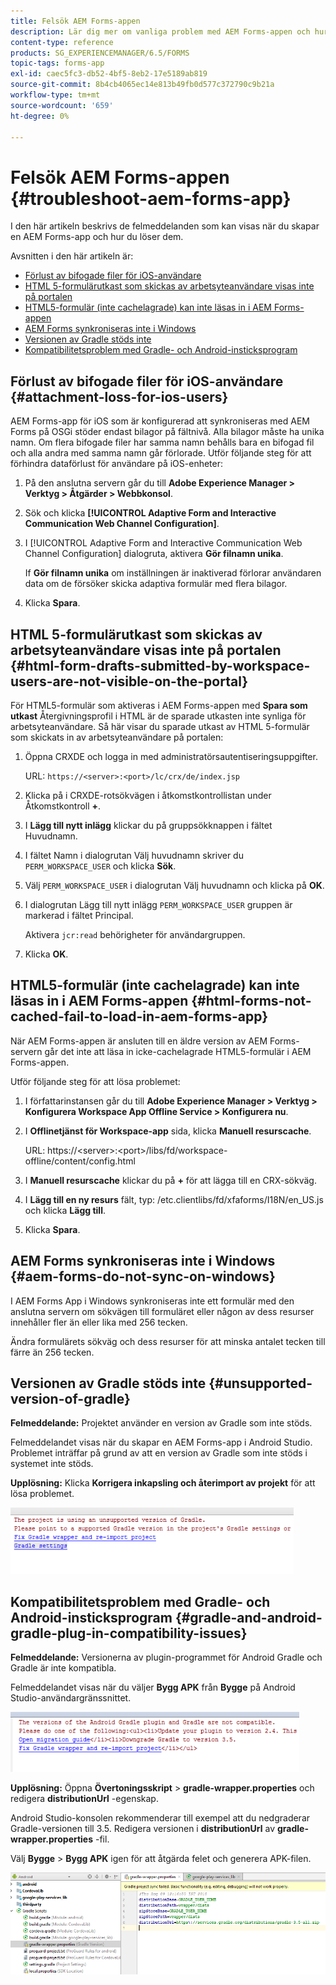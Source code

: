```yaml
---
title: Felsök AEM Forms-appen
description: Lär dig mer om vanliga problem med AEM Forms-appen och hur du felsöker dem.
content-type: reference
products: SG_EXPERIENCEMANAGER/6.5/FORMS
topic-tags: forms-app
exl-id: caec5fc3-db52-4bf5-8eb2-17e5189ab819
source-git-commit: 8b4cb4065ec14e813b49fb0d577c372790c9b21a
workflow-type: tm+mt
source-wordcount: '659'
ht-degree: 0%

---
```


# Felsök AEM Forms-appen {#troubleshoot-aem-forms-app}

I den här artikeln beskrivs de felmeddelanden som kan visas när du skapar en AEM Forms-app och hur du löser dem.

Avsnitten i den här artikeln är:

* [Förlust av bifogade filer för iOS-användare](/help/forms/using/issues-aem-forms-app.md#attachment-loss-for-ios-users)
* [HTML 5-formulärutkast som skickas av arbetsyteanvändare visas inte på portalen](/help/forms/using/issues-aem-forms-app.md#html-form-drafts-submitted-by-workspace-users-are-not-visible-on-the-portal)
* [HTML5-formulär (inte cachelagrade) kan inte läsas in i AEM Forms-appen](/help/forms/using/issues-aem-forms-app.md#html-forms-not-cached-fail-to-load-in-aem-forms-app)
* [AEM Forms synkroniseras inte i Windows](/help/forms/using/issues-aem-forms-app.md#aem-forms-do-not-sync-on-windows)
* [Versionen av Gradle stöds inte](/help/forms/using/issues-aem-forms-app.md#unsupported-version-of-gradle)
* [Kompatibilitetsproblem med Gradle- och Android-insticksprogram](/help/forms/using/issues-aem-forms-app.md#gradle-and-android-gradle-plug-in-compatibility-issues)

## Förlust av bifogade filer för iOS-användare {#attachment-loss-for-ios-users}

AEM Forms-app för iOS som är konfigurerad att synkroniseras med AEM Forms på OSGi stöder endast bilagor på fältnivå. Alla bilagor måste ha unika namn. Om flera bifogade filer har samma namn behålls bara en bifogad fil och alla andra med samma namn går förlorade. Utför följande steg för att förhindra dataförlust för användare på iOS-enheter:

1. På den anslutna servern går du till **Adobe Experience Manager > Verktyg > Åtgärder > Webbkonsol**.
1. Sök och klicka **[!UICONTROL Adaptive Form and Interactive Communication Web Channel Configuration]**.
1. I [!UICONTROL Adaptive Form and Interactive Communication Web Channel Configuration] dialogruta, aktivera **Gör filnamn unika**.

   If **Gör filnamn unika** om inställningen är inaktiverad förlorar användaren data om de försöker skicka adaptiva formulär med flera bilagor.

1. Klicka **Spara**.

## HTML 5-formulärutkast som skickas av arbetsyteanvändare visas inte på portalen {#html-form-drafts-submitted-by-workspace-users-are-not-visible-on-the-portal}

För HTML5-formulär som aktiveras i AEM Forms-appen med **Spara som utkast** Återgivningsprofil i HTML är de sparade utkasten inte synliga för arbetsyteanvändare. Så här visar du sparade utkast av HTML 5-formulär som skickats in av arbetsyteanvändare på portalen:

1. Öppna CRXDE och logga in med administratörsautentiseringsuppgifter.

   URL: `https://<server>:<port>/lc/crx/de/index.jsp`

1. Klicka på i CRXDE-rotsökvägen i åtkomstkontrollistan under Åtkomstkontroll **+**.
1. I **Lägg till nytt inlägg** klickar du på gruppsökknappen i fältet Huvudnamn.
1. I fältet Namn i dialogrutan Välj huvudnamn skriver du `PERM_WORKSPACE_USER` och klicka **Sök**.
1. Välj `PERM_WORKSPACE_USER` i dialogrutan Välj huvudnamn och klicka på **OK**.
1. I dialogrutan Lägg till nytt inlägg `PERM_WORKSPACE_USER` gruppen är markerad i fältet Principal.

   Aktivera `jcr:read` behörigheter för användargruppen.

1. Klicka **OK**.

## HTML5-formulär (inte cachelagrade) kan inte läsas in i AEM Forms-appen {#html-forms-not-cached-fail-to-load-in-aem-forms-app}

När AEM Forms-appen är ansluten till en äldre version av AEM Forms-servern går det inte att läsa in icke-cachelagrade HTML5-formulär i AEM Forms-appen.

Utför följande steg för att lösa problemet:

1. I författarinstansen går du till **Adobe Experience Manager > Verktyg > Konfigurera Workspace App Offline Service > Konfigurera nu**.
1. I **Offlinetjänst för Workspace-app** sida, klicka **Manuell resurscache**.

   URL: https://&lt;server>:&lt;port>/libs/fd/workspace-offline/content/config.html

1. I **Manuell resurscache** klickar du på **+** för att lägga till en CRX-sökväg.
1. I **Lägg till en ny resurs** fält, typ: /etc.clientlibs/fd/xfaforms/I18N/en_US.js och klicka **Lägg till**.
1. Klicka **Spara**.

## AEM Forms synkroniseras inte i Windows {#aem-forms-do-not-sync-on-windows}

I AEM Forms App i Windows synkroniseras inte ett formulär med den anslutna servern om sökvägen till formuläret eller någon av dess resurser innehåller fler än eller lika med 256 tecken.

Ändra formulärets sökväg och dess resurser för att minska antalet tecken till färre än 256 tecken.

## Versionen av Gradle stöds inte {#unsupported-version-of-gradle}

**Felmeddelande:** Projektet använder en version av Gradle som inte stöds.

Felmeddelandet visas när du skapar en AEM Forms-app i Android Studio. Problemet inträffar på grund av att en version av Gradle som inte stöds i systemet inte stöds.

**Upplösning:** Klicka **Korrigera inkapsling och återimport av projekt** för att lösa problemet.

![gradle_unsupported_version](assets/gradle_unsupported_version.png)

## Kompatibilitetsproblem med Gradle- och Android-insticksprogram {#gradle-and-android-gradle-plug-in-compatibility-issues}

**Felmeddelande:** Versionerna av plugin-programmet för Android Gradle och Gradle är inte kompatibla.

Felmeddelandet visas när du väljer **Bygg APK** från **Bygge** på Android Studio-användargränssnittet.

![gradle_plugin_compatibility](assets/gradle_plugin_compatibility.png)

**Upplösning:** Öppna **Övertoningsskript** > **gradle-wrapper.properties** och redigera **distributionUrl** -egenskap.

Android Studio-konsolen rekommenderar till exempel att du nedgraderar Gradle-versionen till 3.5. Redigera versionen i **distributionUrl** av **gradle-wrapper.properties** -fil.

Välj **Bygge** > **Bygg APK** igen för att åtgärda felet och generera APK-filen.

![gradle_wrapper_properties](assets/gradle_wrapper_properties.png)
